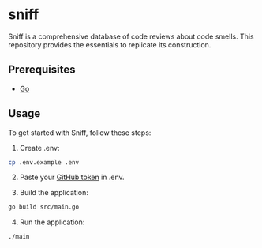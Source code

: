 # sniff

Sniff is a comprehensive database of code reviews about code smells. This repository provides the essentials to replicate its construction.

## Prerequisites

- [Go](https://go.dev/doc/install)


## Usage

<!-- ### Crawler -->

To get started with Sniff, follow these steps:

1. Create .env:
```bash
cp .env.example .env
```

2. Paste your [GitHub token](https://docs.github.com/en/authentication/keeping-your-account-and-data-secure/managing-your-personal-access-tokens) in .env.

3. Build the application:
```bash
go build src/main.go
```

4. Run the application:
```bash
./main
```